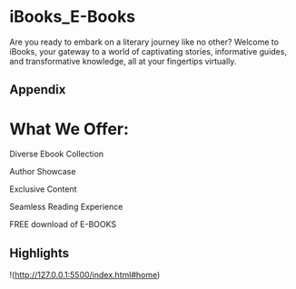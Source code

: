 
# iBooks_E-Books

Are you ready to embark on a literary journey like no other? Welcome to iBooks, your gateway to a world of captivating stories, informative guides, and transformative knowledge, all at your fingertips virtually.




## Appendix

# What We Offer:

Diverse Ebook Collection

Author Showcase

Exclusive Content

Seamless Reading Experience

FREE download of E-BOOKS


## Highlights

!(http://127.0.0.1:5500/index.html#home)
